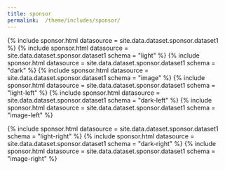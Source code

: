 ```yaml
---
title: sponsor
permalink:  /theme/includes/sponsor/
---
```

<!-- v1.2.117 pages/theme/includes/sponsor.md-->

{% include sponsor.html datasource = site.data.dataset.sponsor.dataset1 %}
{% include sponsor.html datasource = site.data.dataset.sponsor.dataset1 schema = "light" %}
{% include sponsor.html datasource = site.data.dataset.sponsor.dataset1 schema = "dark" %}
{% include sponsor.html datasource = site.data.dataset.sponsor.dataset1 schema = "image" %}
{% include sponsor.html datasource = site.data.dataset.sponsor.dataset1 schema = "light-left" %}
{% include sponsor.html datasource = site.data.dataset.sponsor.dataset1 schema = "dark-left" %}
{% include sponsor.html datasource = site.data.dataset.sponsor.dataset1 schema = "image-left" %}

{% include sponsor.html datasource = site.data.dataset.sponsor.dataset1 schema = "light-right" %}
{% include sponsor.html datasource = site.data.dataset.sponsor.dataset1 schema = "dark-right" %}
{% include sponsor.html datasource = site.data.dataset.sponsor.dataset1 schema = "image-right" %}
